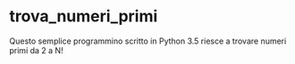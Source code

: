 # trova_numeri_primi
Questo semplice programmino scritto in Python 3.5 riesce a trovare numeri primi da 2 a N!
